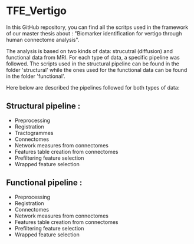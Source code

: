 # TFE_Vertigo

In this GitHub repository, you can find all the scritps used in the framework of our master thesis about : "Biomarker identification for vertigo through human connectome analysis".

The analysis is based on two kinds of data: strucutral (diffusion) and functional data from MRI.
For each type of data, a specific pipeline was followed. The scripts used in the structural pipeline can be found in the folder 'structural' while the ones used for the functional data can be found in the folder 'functional'.

Here below are described the pipelines followed for both types of data:

## Structural pipeline :
  * Preprocessing
  * Registration
  * Tractogrammes
  * Connectomes
  * Network measures from connectomes
  * Features table creation from connectomes
  * Prefiltering feature selection
  * Wrapped feature selection
  
## Functional pipeline :
  * Preprocessing
  * Registration
  * Connectomes
  * Network measures from connectomes
  * Features table creation from connectomes
  * Prefiltering feature selection
  * Wrapped feature selection
